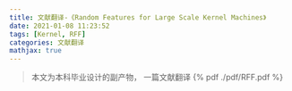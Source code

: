 ```yaml
---
title: 文献翻译-《Random Features for Large Scale Kernel Machines》
date: 2021-01-08 11:23:52
tags: [Kernel, RFF]
categories: 文献翻译
mathjax: true
---
```


> 本文为本科毕业设计的副产物， 一篇文献翻译
{% pdf ./pdf/RFF.pdf %}
